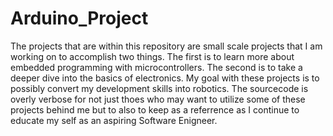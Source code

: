 # Arduino_Project

The projects that are within this repository are small scale projects that I am working on to accomplish two things. The first is to learn more about embedded programming with microcontrollers. The second is to take a deeper dive into the basics of electronics. My goal with these projects is to possibly convert my development skills into robotics. The sourcecode is overly verbose for not just thoes who may want to utilize some of these projects behind me but to also to keep as a referrence as I continue to educate my self as an aspiring Software Enigneer. 
